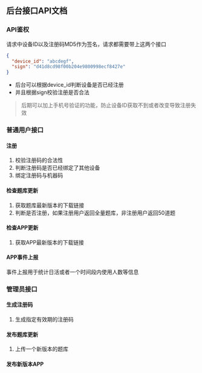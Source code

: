 ## 后台接口API文档

### API鉴权

请求中设备ID以及注册码MD5作为签名，请求都需要带上这两个接口

```json
{
  "device_id": "abcdegf",
  "sign": "d41d8cd98f00b204e9800998ecf8427e"
}
```

- 后台可以根据device_id判断设备是否已经注册
- 并且根据sign校验注册是否合法

> 后期可以加上手机号验证的功能，防止设备ID获取不到或者改变导致注册失效

### 普通用户接口

#### 注册

1. 校验注册码的合法性
2. 判断注册码是否已经绑定了其他设备
3. 绑定注册码与机器码

#### 检查题库更新

1. 获取题库最新版本的下载链接
2. 判断是否注册，如果注册用户返回全量题库，非注册用户返回50道题


#### 检查APP更新

1. 获取APP最新版本的下载链接

#### APP事件上报

事件上报用于统计日活或者一个时间段内使用人数等信息


### 管理员接口

#### 生成注册码

1. 生成指定有效期的注册码

#### 发布题库更新

1. 上传一个新版本的题库

#### 发布新版本APP
